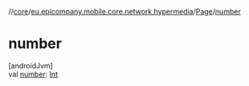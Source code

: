 //[core](../../../index.md)/[eu.epicompany.mobile.core.network.hypermedia](../index.md)/[Page](index.md)/[number](number.md)

# number

[androidJvm]\
val [number](number.md): [Int](https://kotlinlang.org/api/latest/jvm/stdlib/kotlin/-int/index.html)

